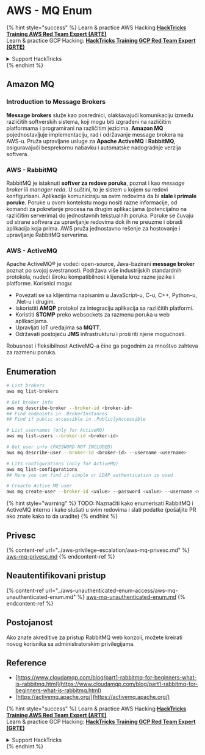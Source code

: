 # AWS - MQ Enum

{% hint style="success" %}
Learn & practice AWS Hacking:<img src="../../../.gitbook/assets/image (1).png" alt="" data-size="line">[**HackTricks Training AWS Red Team Expert (ARTE)**](https://training.hacktricks.xyz/courses/arte)<img src="../../../.gitbook/assets/image (1).png" alt="" data-size="line">\
Learn & practice GCP Hacking: <img src="../../../.gitbook/assets/image (2).png" alt="" data-size="line">[**HackTricks Training GCP Red Team Expert (GRTE)**<img src="../../../.gitbook/assets/image (2).png" alt="" data-size="line">](https://training.hacktricks.xyz/courses/grte)

<details>

<summary>Support HackTricks</summary>

* Check the [**subscription plans**](https://github.com/sponsors/carlospolop)!
* **Join the** 💬 [**Discord group**](https://discord.gg/hRep4RUj7f) or the [**telegram group**](https://t.me/peass) or **follow** us on **Twitter** 🐦 [**@hacktricks\_live**](https://twitter.com/hacktricks\_live)**.**
* **Share hacking tricks by submitting PRs to the** [**HackTricks**](https://github.com/carlospolop/hacktricks) and [**HackTricks Cloud**](https://github.com/carlospolop/hacktricks-cloud) github repos.

</details>
{% endhint %}

## Amazon MQ

### Introduction to Message Brokers

**Message brokers** služe kao posrednici, olakšavajući komunikaciju između različitih softverskih sistema, koji mogu biti izgrađeni na različitim platformama i programirani na različitim jezicima. **Amazon MQ** pojednostavljuje implementaciju, rad i održavanje message brokera na AWS-u. Pruža upravljane usluge za **Apache ActiveMQ** i **RabbitMQ**, osiguravajući besprekornu nabavku i automatske nadogradnje verzija softvera.

### AWS - RabbitMQ

RabbitMQ je istaknuti **softver za redove poruka**, poznat i kao _message broker_ ili _manager reda_. U suštini, to je sistem u kojem su redovi konfigurisani. Aplikacije komuniciraju sa ovim redovima da bi **slale i primale poruke**. Poruke u ovom kontekstu mogu nositi razne informacije, od komandi za pokretanje procesa na drugim aplikacijama (potencijalno na različitim serverima) do jednostavnih tekstualnih poruka. Poruke se čuvaju od strane softvera za upravljanje redovima dok ih ne preuzme i obradi aplikacija koja prima. AWS pruža jednostavno rešenje za hostovanje i upravljanje RabbitMQ serverima.

### AWS - ActiveMQ

Apache ActiveMQ® je vodeći open-source, Java-bazirani **message broker** poznat po svojoj svestranosti. Podržava više industrijskih standardnih protokola, nudeći široku kompatibilnost klijenata kroz razne jezike i platforme. Korisnici mogu:

* Povezati se sa klijentima napisanim u JavaScript-u, C-u, C++, Python-u, .Net-u i drugim.
* Iskoristiti **AMQP** protokol za integraciju aplikacija sa različitih platformi.
* Koristiti **STOMP** preko websockets za razmenu poruka u web aplikacijama.
* Upravljati IoT uređajima sa **MQTT**.
* Održavati postojeću **JMS** infrastrukturu i proširiti njene mogućnosti.

Robusnost i fleksibilnost ActiveMQ-a čine ga pogodnim za mnoštvo zahteva za razmenu poruka.

## Enumeration
```bash
# List brokers
aws mq list-brokers

# Get broker info
aws mq describe-broker --broker-id <broker-id>
## Find endpoints in .BrokerInstances
## Find if public accessible in .PubliclyAccessible

# List usernames (only for ActiveMQ)
aws mq list-users --broker-id <broker-id>

# Get user info (PASSWORD NOT INCLUDED)
aws mq describe-user --broker-id <broker-id> --username <username>

# Lits configurations (only for ActiveMQ)
aws mq list-configurations
## Here you can find if simple or LDAP authentication is used

# Creacte Active MQ user
aws mq create-user --broker-id <value> --password <value> --username <value> --console-access
```
{% hint style="warning" %}
TODO: Naznačiti kako enumerisati RabbitMQ i ActiveMQ interno i kako slušati u svim redovima i slati podatke (pošaljite PR ako znate kako to da uradite)
{% endhint %}

## Privesc

{% content-ref url="../aws-privilege-escalation/aws-mq-privesc.md" %}
[aws-mq-privesc.md](../aws-privilege-escalation/aws-mq-privesc.md)
{% endcontent-ref %}

## Neautentifikovani pristup

{% content-ref url="../aws-unauthenticated-enum-access/aws-mq-unauthenticated-enum.md" %}
[aws-mq-unauthenticated-enum.md](../aws-unauthenticated-enum-access/aws-mq-unauthenticated-enum.md)
{% endcontent-ref %}

## Postojanost

Ako znate akreditive za pristup RabbitMQ web konzoli, možete kreirati novog korisnika sa administratorskim privilegijama.

## Reference

* [https://www.cloudamqp.com/blog/part1-rabbitmq-for-beginners-what-is-rabbitmq.html](https://www.cloudamqp.com/blog/part1-rabbitmq-for-beginners-what-is-rabbitmq.html)
* [https://activemq.apache.org/](https://activemq.apache.org/)

{% hint style="success" %}
Learn & practice AWS Hacking:<img src="../../../.gitbook/assets/image (1).png" alt="" data-size="line">[**HackTricks Training AWS Red Team Expert (ARTE)**](https://training.hacktricks.xyz/courses/arte)<img src="../../../.gitbook/assets/image (1).png" alt="" data-size="line">\
Learn & practice GCP Hacking: <img src="../../../.gitbook/assets/image (2).png" alt="" data-size="line">[**HackTricks Training GCP Red Team Expert (GRTE)**<img src="../../../.gitbook/assets/image (2).png" alt="" data-size="line">](https://training.hacktricks.xyz/courses/grte)

<details>

<summary>Support HackTricks</summary>

* Check the [**subscription plans**](https://github.com/sponsors/carlospolop)!
* **Join the** 💬 [**Discord group**](https://discord.gg/hRep4RUj7f) or the [**telegram group**](https://t.me/peass) or **follow** us on **Twitter** 🐦 [**@hacktricks\_live**](https://twitter.com/hacktricks\_live)**.**
* **Share hacking tricks by submitting PRs to the** [**HackTricks**](https://github.com/carlospolop/hacktricks) and [**HackTricks Cloud**](https://github.com/carlospolop/hacktricks-cloud) github repos.

</details>
{% endhint %}
